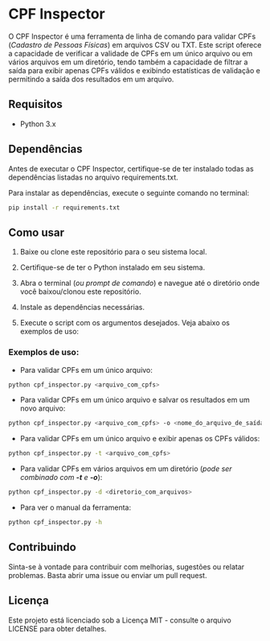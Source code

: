# CPF Inspector

O CPF Inspector é uma ferramenta de linha de comando para validar CPFs (*Cadastro de Pessoas Físicas*) em arquivos CSV ou TXT. Este script oferece a capacidade de verificar a validade de CPFs em um único arquivo ou em vários arquivos em um diretório, tendo também a capacidade de filtrar a saída para exibir apenas CPFs válidos e exibindo estatísticas de validação e permitindo a saída dos resultados em um arquivo.

## Requisitos

- Python 3.x

## Dependências

Antes de executar o CPF Inspector, certifique-se de ter instalado todas as dependências listadas no arquivo requirements.txt.

Para instalar as dependências, execute o seguinte comando no terminal:

```bash
pip install -r requirements.txt
```

## Como usar

1. Baixe ou clone este repositório para o seu sistema local.

2. Certifique-se de ter o Python instalado em seu sistema.

3. Abra o terminal (*ou prompt de comando*) e navegue até o diretório onde você baixou/clonou este repositório.

4. Instale as dependências necessárias.

5. Execute o script com os argumentos desejados. Veja abaixo os exemplos de uso:

### Exemplos de uso:

- Para validar CPFs em um único arquivo:

```bash
python cpf_inspector.py <arquivo_com_cpfs>
```

- Para validar CPFs em um único arquivo e salvar os resultados em um novo arquivo:

```bash
python cpf_inspector.py <arquivo_com_cpfs> -o <nome_do_arquivo_de_saída>
```

- Para validar CPFs em um único arquivo e exibir apenas os CPFs válidos:

```bash
python cpf_inspector.py -t <arquivo_com_cpfs>
```

- Para validar CPFs em vários arquivos em um diretório (*pode ser combinado com **-t** e **-o***):

```bash
python cpf_inspector.py -d <diretorio_com_arquivos>
```

- Para ver o manual da ferramenta:

```bash
python cpf_inspector.py -h
```

## Contribuindo

Sinta-se à vontade para contribuir com melhorias, sugestões ou relatar problemas. Basta abrir uma issue ou enviar um pull request.

## Licença

Este projeto está licenciado sob a Licença MIT - consulte o arquivo LICENSE para obter detalhes.


